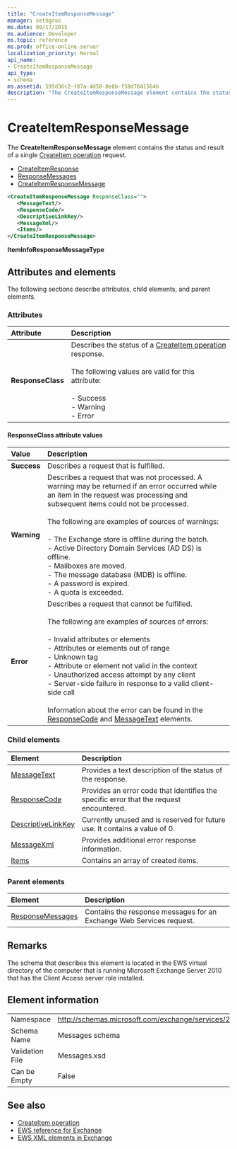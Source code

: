 ```yaml
---
title: "CreateItemResponseMessage"
manager: sethgros
ms.date: 09/17/2015
ms.audience: Developer
ms.topic: reference
ms.prod: office-online-server
localization_priority: Normal
api_name:
- CreateItemResponseMessage
api_type:
- schema
ms.assetid: 595d36c2-f87a-4d50-8e8b-f58d7641564b
description: "The CreateItemResponseMessage element contains the status and result of a single CreateItem operation request."
---
```


# CreateItemResponseMessage

The **CreateItemResponseMessage** element contains the status and result of a single [CreateItem operation](createitem-operation.md) request. 
  
- [CreateItemResponse](createitemresponse.md)  
- [ResponseMessages](responsemessages.md) 
- [CreateItemResponseMessage](createitemresponsemessage.md)
  
```xml
<CreateItemResponseMessage ResponseClass="">
   <MessageText/>
   <ResponseCode/>
   <DescriptiveLinkKey/>
   <MessageXml/>
   <Items/>
</CreateItemResponseMessage>
```

 **ItemInfoResponseMessageType**
## Attributes and elements

The following sections describe attributes, child elements, and parent elements.
  
### Attributes

|**Attribute**|**Description**|
|:-----|:-----|
|**ResponseClass** <br/> | Describes the status of a [CreateItem operation](createitem-operation.md) response.<br/><br/>The following values are valid for this attribute:<br/><br/>-  Success  <br/>-  Warning  <br/>-  Error  <br/> |
   
#### ResponseClass attribute values

|**Value**|**Description**|
|:-----|:-----|
|**Success** <br/> |Describes a request that is fulfilled.  <br/> |
|**Warning** <br/> | Describes a request that was not processed. A warning may be returned if an error occurred while an item in the request was processing and subsequent items could not be processed.<br/><br/>The following are examples of sources of warnings:<br/><br/>-  The Exchange store is offline during the batch.  <br/>-  Active Directory Domain Services (AD DS) is offline.  <br/>-  Mailboxes are moved.  <br/>-  The message database (MDB) is offline.  <br/>-  A password is expired.  <br/>-  A quota is exceeded.  <br/> |
|**Error** <br/> | Describes a request that cannot be fulfilled.<br/><br/>The following are examples of sources of errors:  <br/><br/>-  Invalid attributes or elements  <br/>-  Attributes or elements out of range  <br/>-  Unknown tag  <br/>-  Attribute or element not valid in the context  <br/>-  Unauthorized access attempt by any client  <br/>-  Server-side failure in response to a valid client-side call<br/><br/>  Information about the error can be found in the [ResponseCode](responsecode.md) and [MessageText](messagetext.md) elements.  <br/> |
   
### Child elements

|**Element**|**Description**|
|:-----|:-----|
|[MessageText](messagetext.md) <br/> |Provides a text description of the status of the response.  <br/> |
|[ResponseCode](responsecode.md) <br/> |Provides an error code that identifies the specific error that the request encountered.  <br/> |
|[DescriptiveLinkKey](descriptivelinkkey.md) <br/> |Currently unused and is reserved for future use. It contains a value of 0.  <br/> |
|[MessageXml](messagexml.md) <br/> |Provides additional error response information.  <br/> |
|[Items](items.md) <br/> |Contains an array of created items.  <br/> |
   
### Parent elements

|**Element**|**Description**|
|:-----|:-----|
|[ResponseMessages](responsemessages.md) <br/> |Contains the response messages for an Exchange Web Services request.  <br/> |
   
## Remarks

The schema that describes this element is located in the EWS virtual directory of the computer that is running Microsoft Exchange Server 2010 that has the Client Access server role installed.
  
## Element information

|||
|:-----|:-----|
|Namespace  <br/> |http://schemas.microsoft.com/exchange/services/2006/messages  <br/> |
|Schema Name  <br/> |Messages schema  <br/> |
|Validation File  <br/> |Messages.xsd  <br/> |
|Can be Empty  <br/> |False  <br/> |
   
## See also

- [CreateItem operation](createitem-operation.md)
- [EWS reference for Exchange](ews-reference-for-exchange.md)
- [EWS XML elements in Exchange](ews-xml-elements-in-exchange.md)

